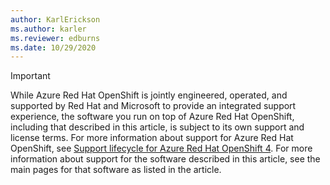 ```yaml
---
author: KarlErickson
ms.author: karler
ms.reviewer: edburns
ms.date: 10/29/2020
---
```


> [!IMPORTANT]
> While Azure Red Hat OpenShift is jointly engineered, operated, and supported by Red Hat and Microsoft to provide an integrated support experience, the software you run on top of Azure Red Hat OpenShift, including that described in this article, is subject to its own support and license terms. For more information about support for Azure Red Hat OpenShift, see [Support lifecycle for Azure Red Hat OpenShift 4](/azure/openshift/support-lifecycle). For more information about support for the software described in this article, see the main pages for that software as listed in the article.
